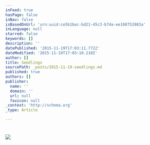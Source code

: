 ```yaml
---
inFeed: true
hasPage: false
inNav: false
isBasedOnUrl: 'urn:uuid:ce5b1bac-bd21-45c3-b74a-ee108752083a'
inLanguage: null
starred: false
keywords: []
description: ''
datePublished: '2015-11-19T17:03:11.772Z'
dateModified: '2015-11-19T17:03:10.210Z'
author: []
title: Seedlings
sourcePath: _posts/2015-11-19-seedlings.md
published: true
authors: []
publisher:
  name: ''
  domain: ''
  url: null
  favicon: null
_context: 'http://schema.org'
_type: Article

---
```

# ![](https://the-grid-user-content.s3-us-west-2.amazonaws.com/ef277a4b-fc91-4bbb-8475-d72baa9d2b02.png)